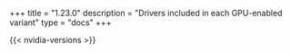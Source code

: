 +++
title = "1.23.0"
description = "Drivers included in each GPU-enabled variant"
type = "docs"
+++

{{< nvidia-versions >}}
